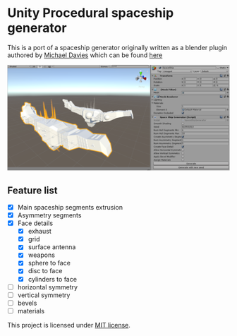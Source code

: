 # Unity Procedural spaceship generator

This is a port of a spaceship generator originally written as a blender plugin authored by [Michael Davies](https://github.com/a1studmuffin) which can be found [here](https://github.com/a1studmuffin/SpaceshipGenerator)

![](Images/scr1.png)

## Feature list

- [x] Main spaceship segments extrusion
- [x] Asymmetry segments
- [x] Face details
    - [x] exhaust
    - [x] grid
    - [x] surface antenna
    - [x] weapons
    - [x] sphere to face
    - [x] disc to face
    - [x] cylinders to face
- [ ] horizontal symmetry
- [ ] vertical symmetry
- [ ] bevels
- [ ] materials

This project is licensed under [MIT license](LICENSE.md).